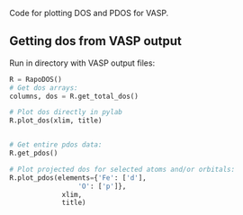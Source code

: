 Code for plotting DOS and PDOS for VASP.

## Getting dos from VASP output

Run in directory with VASP output files:

```py
R = RapoDOS()
# Get dos arrays:
columns, dos = R.get_total_dos()

# Plot dos directly in pylab
R.plot_dos(xlim, title)


# Get entire pdos data:
R.get_pdos()

# Plot projected dos for selected atoms and/or orbitals:
R.plot_pdos(elements={'Fe': ['d'],
	             'O': ['p']},
		     xlim,
		     title)

```

